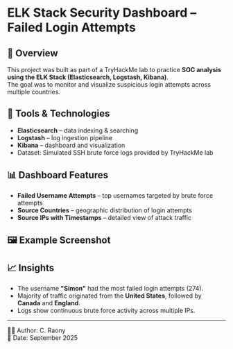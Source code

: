 # ELK Stack Security Dashboard – Failed Login Attempts

## 📌 Overview
This project was built as part of a TryHackMe lab to practice **SOC analysis using the ELK Stack (Elasticsearch, Logstash, Kibana)**.  
The goal was to monitor and visualize suspicious login attempts across multiple countries.

## 🔧 Tools & Technologies
- **Elasticsearch** – data indexing & searching  
- **Logstash** – log ingestion pipeline  
- **Kibana** – dashboard and visualization  
- Dataset: Simulated SSH brute force logs provided by TryHackMe lab  

## 📊 Dashboard Features
- **Failed Username Attempts** – top usernames targeted by brute force attempts  
- **Source Countries** – geographic distribution of login attempts  
- **Source IPs with Timestamps** – detailed view of attack traffic  

## 🖼️ Example Screenshot


## 📈 Insights
- The username **"Simon"** had the most failed login attempts (274).  
- Majority of traffic originated from the **United States**, followed by **Canada** and **England**.  
- Logs show continuous brute force activity across multiple IPs.  

---
👨‍💻 Author: C. Raony  
📅 Date: September 2025
